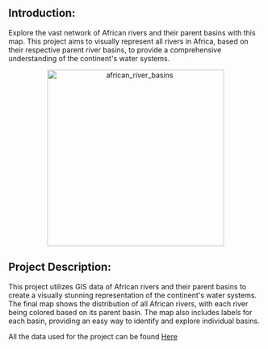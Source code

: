 ## Introduction:
Explore the vast network of African rivers and their parent basins with this map. This project aims to visually represent all rivers in Africa, based on their respective parent river basins, to provide a comprehensive understanding of the continent's water systems.

<center>
	<img src="https://drive.google.com/file/d/1X-wPdhxiHuJcwOH-8AwWE6CZzITAD-gY/view?usp=share_link&name=afr_rivers.png" alt="african_river_basins" height = "350" width = "350">
</center>

## Project Description:
This project utilizes GIS data of African rivers and their parent basins to create a visually stunning representation of the continent's water systems. The final map shows the distribution of all African rivers, with each river being colored based on its parent basin. The map also includes labels for each basin, providing an easy way to identify and explore individual basins.

All the data used for the project can be found <a href="https://drive.google.com/drive/folders/1tMW--xQG4e6S9v5qLv6UIjm5yY2Toqv0?usp=sharing">Here</a>

